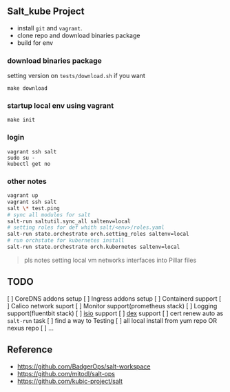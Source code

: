 ## Salt_kube Project

- install `git` and `vagrant`.
- clone repo and download binaries package
- build for env

### download binaries package

setting version on `tests/download.sh` if you want

```
make download
```

### startup local env using vagrant

```
make init
```

### login

```
vagrant ssh salt
sudo su -
kubectl get no
```

### other notes

```bash
vagrant up
vagrant ssh salt
salt \* test.ping
# sync all modules for salt
salt-run saltutil.sync_all saltenv=local
# setting roles for def whith salt/<env>/roles.yaml
salt-run state.orchestrate orch.setting_roles saltenv=local
# run orchstate for kubernetes install
salt-run state.orchestrate orch.kubernetes saltenv=local
```

> pls notes setting local vm networks interfaces into Pillar files

## TODO

[ ] CoreDNS addons setup
[ ] Ingress addons setup
[ ] Containerd support
[ ] Calico network suport
[ ] Monitor support(prometheus stack)
[ ] Logging support(fluentbit stack)
[ ] [isio](https://istio.io/) support
[ ] [dex](https://github.com/dexidp/dex) support
[ ] cert renew auto as `salt-run` task
[ ] find a way to Testing
[ ] all local install from yum repo OR nexus repo
[ ] ...

## Reference

- https://github.com/BadgerOps/salt-workspace
- https://github.com/mitodl/salt-ops
- https://github.com/kubic-project/salt
